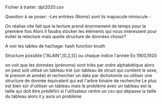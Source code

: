 Fichier à traiter: dpt2020.csv

Question à se poser:
    -Les entrées (Noms) sont ils majuscule miniscule
    -

On réalise vite fait que la lecture prend énormement de temps pour la première fois
Alors il faudra stocker les éléments qui nous interessent pour éviter la relecture
mais quelle structure de données choisir?


A voir les tables de hachage: 
    hash function knuth

Structure possible ["ALAIN",[0,2,5]] ou chaque indice l'année Ex:1900,1920

on voit que les données (prénoms) sont triés par ordre alphabétique alors on peut soit
utilisé un tableau trié (un tableau de struct qui contient le sexe, le prenom et année) et rechercher un data par dichotomie ou utiliser une structure de 
donnée équivalent qui est l'arbre binaire de recherche
Le plus est bien sûr d'utiliser un tableau mais le problème avec un tableau est la taille qui doit être prédéfini si l'utilisateur rentre un csv qui dépasse la taille du tableau alors il y aura un problème
